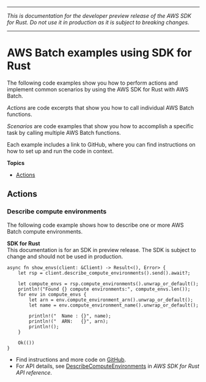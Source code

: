 --------

 *This is documentation for the developer preview release of the AWS SDK for Rust\. Do not use it in production as it is subject to breaking changes\.* 

--------

# AWS Batch examples using SDK for Rust<a name="rust_batch_code_examples"></a>

The following code examples show you how to perform actions and implement common scenarios by using the AWS SDK for Rust with AWS Batch\.

*Actions* are code excerpts that show you how to call individual AWS Batch functions\.

*Scenarios* are code examples that show you how to accomplish a specific task by calling multiple AWS Batch functions\.

Each example includes a link to GitHub, where you can find instructions on how to set up and run the code in context\.

**Topics**
+ [Actions](#w14aac14b9c17c13)

## Actions<a name="w14aac14b9c17c13"></a>

### Describe compute environments<a name="batch_DescribeComputeEnvironments_rust_topic"></a>

The following code example shows how to describe one or more AWS Batch compute environments\.

**SDK for Rust**  
This documentation is for an SDK in preview release\. The SDK is subject to change and should not be used in production\.
  

```
async fn show_envs(client: &Client) -> Result<(), Error> {
    let rsp = client.describe_compute_environments().send().await?;

    let compute_envs = rsp.compute_environments().unwrap_or_default();
    println!("Found {} compute environments:", compute_envs.len());
    for env in compute_envs {
        let arn = env.compute_environment_arn().unwrap_or_default();
        let name = env.compute_environment_name().unwrap_or_default();

        println!("  Name : {}", name);
        println!("  ARN:   {}", arn);
        println!();
    }

    Ok(())
}
```
+  Find instructions and more code on [GitHub](https://github.com/awsdocs/aws-doc-sdk-examples/tree/main/rust_dev_preview/batch#code-examples)\. 
+  For API details, see [DescribeComputeEnvironments](https://docs.rs/releases/search?query=aws-sdk) in *AWS SDK for Rust API reference*\. 
